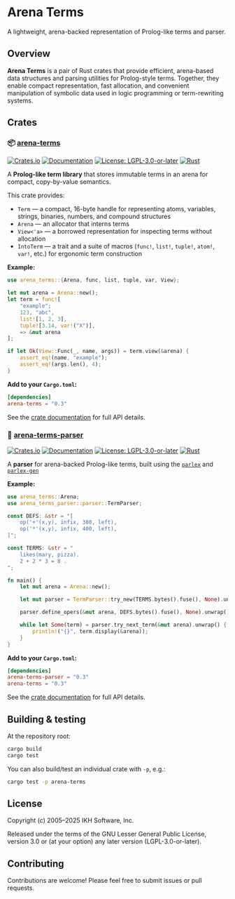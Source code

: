 # Arena Terms

A lightweight, arena-backed representation of Prolog-like terms and parser.

## Overview

**Arena Terms** is a pair of Rust crates that provide efficient, arena-based data structures and parsing utilities for Prolog-style terms.
Together, they enable compact representation, fast allocation, and convenient manipulation of symbolic data used in logic programming or term-rewriting systems.

## Crates

### 📦 [arena-terms](./arena-terms)

[![Crates.io](https://img.shields.io/crates/v/arena-terms.svg)](https://crates.io/crates/arena-terms)
[![Documentation](https://docs.rs/arena-terms/badge.svg)](https://docs.rs/arena-terms)
[![License: LGPL-3.0-or-later](https://img.shields.io/badge/License-LGPL%203.0--or--later-blue.svg)](https://www.gnu.org/licenses/lgpl-3.0)
[![Rust](https://img.shields.io/badge/rust-stable-brightgreen.svg)](https://www.rust-lang.org)

A **Prolog-like term library** that stores immutable terms in an arena for compact, copy-by-value semantics.

This crate provides:

* `Term` — a compact, 16-byte handle for representing atoms, variables, strings, binaries, numbers, and compound structures
* `Arena` — an allocator that interns terms
* `View<'a>` — a borrowed representation for inspecting terms without allocation
* `IntoTerm` — a trait and a suite of macros (`func!`, `list!`, `tuple!`, `atom!`, `var!`, etc.) for ergonomic term construction

**Example:**

```rust
use arena_terms::{Arena, func, list, tuple, var, View};

let mut arena = Arena::new();
let term = func![
    "example";
    123, "abc",
    list![1, 2, 3],
    tuple![3.14, var!("X")],
    => &mut arena
];

if let Ok(View::Func(_, name, args)) = term.view(&arena) {
    assert_eq!(name, "example");
    assert_eq!(args.len(), 4);
}
```

**Add to your `Cargo.toml`:**

```toml
[dependencies]
arena-terms = "0.3"
```

See the [crate documentation](https://docs.rs/arena-terms) for full API details.

### 🔧 [arena-terms-parser](./arena-terms-parser)

[![Crates.io](https://img.shields.io/crates/v/arena-terms-parser.svg)](https://crates.io/crates/arena-terms-parser)
[![Documentation](https://docs.rs/arena-terms-parser/badge.svg)](https://docs.rs/arena-terms-parser)
[![License: LGPL-3.0-or-later](https://img.shields.io/badge/License-LGPL%203.0--or--later-blue.svg)](https://www.gnu.org/licenses/lgpl-3.0)
[![Rust](https://img.shields.io/badge/rust-stable-brightgreen.svg)](https://www.rust-lang.org)

A **parser** for arena-backed Prolog-like terms, built using the [`parlex`](https://crates.io/crates/parlex) and [`parlex-gen`](https://crates.io/crates/parlex-gen)

**Example:**

```rust
use arena_terms::Arena;
use arena_terms_parser::parser::TermParser;

const DEFS: &str = "[
    op('+'(x,y), infix, 380, left),
    op('*'(x,y), infix, 400, left),
]";

const TERMS: &str = "
    likes(mary, pizza).
    2 + 2 * 3 = 8 .
";

fn main() {
    let mut arena = Arena::new();

    let mut parser = TermParser::try_new(TERMS.bytes().fuse(), None).unwrap();

    parser.define_opers(&mut arena, DEFS.bytes().fuse(), None).unwrap();

    while let Some(term) = parser.try_next_term(&mut arena).unwrap() {
        println!("{}", term.display(&arena));
    }
}
```

**Add to your `Cargo.toml`:**

```toml
[dependencies]
arena-terms-parser = "0.3"
arena-terms = "0.3"
```

See the [crate documentation](https://docs.rs/arena-terms-parser) for full API details.

## Building & testing

At the repository root:

```bash
cargo build
cargo test
```

You can also build/test an individual crate with `-p`, e.g.:

```bash
cargo test -p arena-terms
```

## License

Copyright (c) 2005–2025 IKH Software, Inc.

Released under the terms of the GNU Lesser General Public License, version 3.0 or (at your option) any later version (LGPL-3.0-or-later).

## Contributing

Contributions are welcome! Please feel free to submit issues or pull requests.

